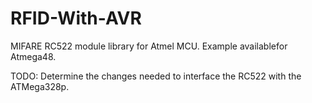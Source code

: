 RFID-With-AVR
=============

MIFARE RC522 module library for Atmel MCU. Example availablefor Atmega48.


TODO: 
Determine the changes needed to interface the RC522 with the ATMega328p. 
